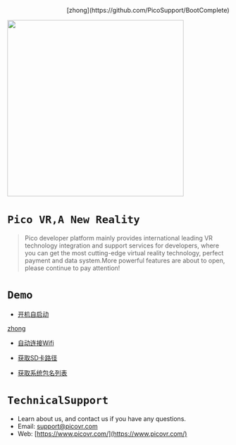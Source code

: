 <p align="right">[zhong](https://github.com/PicoSupport/BootComplete)</p> <a href="https://www.picovr.com/pico_goblin.html"> <img src="https://github.com/PicoSupport/PicoSupport/blob/master/Assets/Pico.jpg" width="400"/> </a>

# `Pico VR,A New Reality`

>Pico developer platform mainly provides international leading VR technology integration and support services for developers, where you can get the most cutting-edge virtual reality technology, perfect payment and data system.More powerful features are about to open, please continue to pay attention!


# `Demo` 

* [开机自启动](https://github.com/PicoSupport/BootComplete)

 [zhong](https://github.com/PicoSupport/BootComplete)

* [自动连接Wifi](https://github.com/PicoSupport/PicoVRWifimanager)

* [获取SD卡路径](https://github.com/PicoSupport/SDCardManager)

* [获取系统包名列表](https://github.com/PicoSupport/PackageManager)


# `TechnicalSupport`

- Learn about us, and contact us if you have any questions. 
- Email:  support@picovr.com
- Web:  [https://www.picovr.com/](https://www.picovr.com/)


